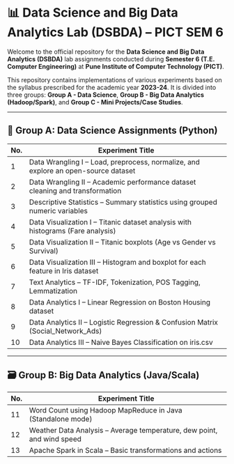 # 📊 Data Science and Big Data Analytics Lab (DSBDA) – PICT SEM 6

Welcome to the official repository for the **Data Science and Big Data Analytics (DSBDA)** lab assignments conducted during **Semester 6 (T.E. Computer Engineering)** at **Pune Institute of Computer Technology (PICT)**.

This repository contains implementations of various experiments based on the syllabus prescribed for the academic year **2023-24**. It is divided into three groups: **Group A - Data Science**, **Group B - Big Data Analytics (Hadoop/Spark)**, and **Group C - Mini Projects/Case Studies**.

---

## 🧪 Group A: Data Science Assignments (Python)

| No. | Experiment Title                                                                 |
|-----|-----------------------------------------------------------------------------------|
| 1   | Data Wrangling I – Load, preprocess, normalize, and explore an open-source dataset |
| 2   | Data Wrangling II – Academic performance dataset cleaning and transformation      |
| 3   | Descriptive Statistics – Summary statistics using grouped numeric variables       |
| 4   | Data Visualization I – Titanic dataset analysis with histograms (Fare analysis)   |
| 5   | Data Visualization II – Titanic boxplots (Age vs Gender vs Survival)              |
| 6   | Data Visualization III – Histogram and boxplot for each feature in Iris dataset   |
| 7   | Text Analytics – TF-IDF, Tokenization, POS Tagging, Lemmatization                 |
| 8   | Data Analytics I – Linear Regression on Boston Housing dataset                    |
| 9   | Data Analytics II – Logistic Regression & Confusion Matrix (Social_Network_Ads)   |
| 10  | Data Analytics III – Naive Bayes Classification on iris.csv                       |

---

## 🗃️ Group B: Big Data Analytics (Java/Scala)

| No. | Experiment Title                                                                 |
|-----|-----------------------------------------------------------------------------------|
| 11  | Word Count using Hadoop MapReduce in Java (Standalone mode)                      |
| 12  | Weather Data Analysis – Average temperature, dew point, and wind speed            |
| 13  | Apache Spark in Scala – Basic transformations and actions                         |

